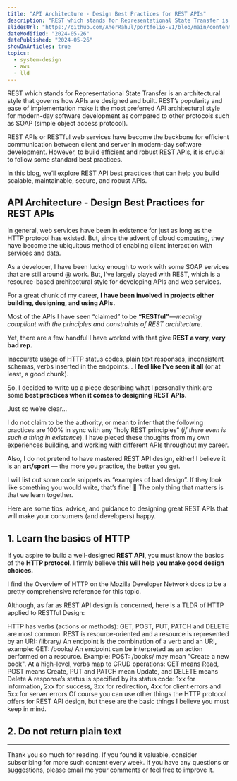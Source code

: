 ```yaml
---
title: "API Architecture - Design Best Practices for REST APIs"
description: "REST which stands for Representational State Transfer is an architectural style that governs how APIs are designed and built. REST’s popularity and ease of implementation make it the most preferred API architectural style for modern-day software development as compared to other protocols such as SOAP (simple object access protocol). REST APIs or RESTful web services have become the backbone for efficient communication between client and server in modern-day software development. However, to build efficient and robust REST APIs, it is crucial to follow some standard best practices. In this blog, we’ll explore REST API best practices that can help you build scalable, maintainable, secure, and robust APIs."
slidesUrl: "https://github.com/AherRahul/portfolio-v1/blob/main/content/articles/api-architecture.md"
dateModified: "2024-05-26"
datePublished: "2024-05-26"
showOnArticles: true
topics:
  - system-design
  - aws
  - lld
---
```


REST which stands for Representational State Transfer is an architectural style that governs how APIs are designed and built. REST’s popularity and ease of implementation make it the most preferred API architectural style for modern-day software development as compared to other protocols such as SOAP (simple object access protocol).

REST APIs or RESTful web services have become the backbone for efficient communication between client and server in modern-day software development. However, to build efficient and robust REST APIs, it is crucial to follow some standard best practices.

In this blog, we’ll explore REST API best practices that can help you build scalable, maintainable, secure, and robust APIs.


## API Architecture - Design Best Practices for REST APIs

In general, web services have been in existence for just as long as the HTTP protocol has existed. But, since the advent of cloud computing, they have become the ubiquitous method of enabling client interaction with services and data.

As a developer, I have been lucky enough to work with some SOAP services that are still around @ work. But, I’ve largely played with REST, which is a resource-based architectural style for developing APIs and web services.

For a great chunk of my career, **I have been involved in projects either building, designing, and using APIs.**

Most of the APIs I have seen “claimed” to be **“RESTful”** — _meaning compliant with the principles and constraints of REST architecture_.

Yet, there are a few handful I have worked with that give **REST a very, very bad rep.**

Inaccurate usage of HTTP status codes, plain text responses, inconsistent schemas, verbs inserted in the endpoints… **I feel like I’ve seen it all** (or at least, a good chunk).

So, I decided to write up a piece describing what I personally think are some **best practices when it comes to designing REST APIs.**

Just so we’re clear…

I do not claim to be the authority, or mean to infer that the following practices are 100% in sync with any “holy REST principles” (_if there even is such a thing in existence_). I have pieced these thoughts from my own experiences building, and working with different APIs throughout my career.

Also, I do not pretend to have mastered REST API design, either! I believe it is an **art/sport** — the more you practice, the better you get.

I will list out some code snippets as “examples of bad design”. If they look like something you would write, that’s fine! 🙂 The only thing that matters is that we learn together.

Here are some tips, advice, and guidance to designing great REST APIs that will make your consumers (and developers) happy.



## 1. Learn the basics of HTTP

If you aspire to build a well-designed **REST API**, you must know the basics of the **HTTP protocol**. I firmly believe **this will help you make good design choices.**

I find the Overview of HTTP on the Mozilla Developer Network docs to be a pretty comprehensive reference for this topic.

Although, as far as REST API design is concerned, here is a TLDR of HTTP applied to RESTful Design:

HTTP has verbs (actions or methods): GET, POST, PUT, PATCH and DELETE are most common.
REST is resource-oriented and a resource is represented by an URI: /library/
An endpoint is the combination of a verb and an URI, example: GET: /books/
An endpoint can be interpreted as an action performed on a resource. Example: POST: /books/ may mean "Create a new book".
At a high-level, verbs map to CRUD operations: GET means Read, POST means Create, PUT and PATCH mean Update, and DELETE means Delete
A response’s status is specified by its status code: 1xx for information, 2xx for success, 3xx for redirection, 4xx for client errors and 5xx for server errors
Of course you can use other things the HTTP protocol offers for REST API design, but these are the basic things I believe you must keep in mind.

## 2. Do not return plain text


























---

Thank you so much for reading. If you found it valuable, consider subscribing for more such content every week. If you have any questions or suggestions, please email me your comments or feel free to improve it.


